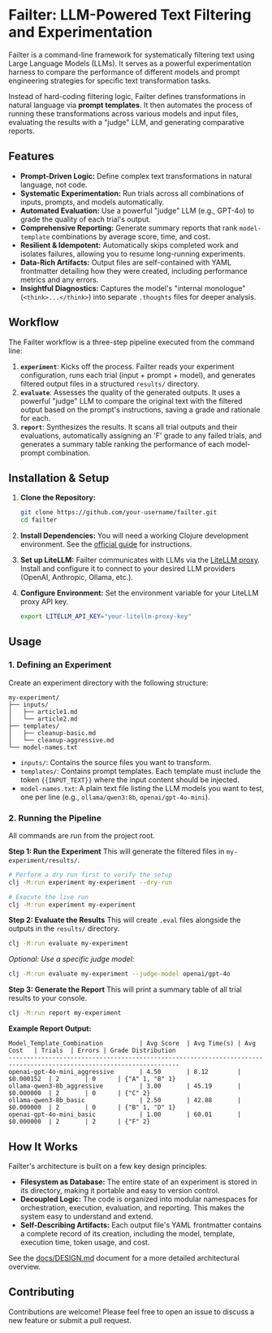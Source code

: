 # Failter: LLM-Powered Text Filtering and Experimentation

Failter is a command-line framework for systematically filtering text using Large Language Models (LLMs). It serves as a powerful experimentation harness to compare the performance of different models and prompt engineering strategies for specific text transformation tasks.

Instead of hard-coding filtering logic, Failter defines transformations in natural language via **prompt templates**. It then automates the process of running these transformations across various models and input files, evaluating the results with a "judge" LLM, and generating comparative reports.

  <!-- Placeholder for a future workflow diagram -->

## Features

-   **Prompt-Driven Logic:** Define complex text transformations in natural language, not code.
-   **Systematic Experimentation:** Run trials across all combinations of inputs, prompts, and models automatically.
-   **Automated Evaluation:** Use a powerful "judge" LLM (e.g., GPT-4o) to grade the quality of each trial's output.
-   **Comprehensive Reporting:** Generate summary reports that rank `model-template` combinations by average score, time, and cost.
-   **Resilient & Idempotent:** Automatically skips completed work and isolates failures, allowing you to resume long-running experiments.
-   **Data-Rich Artifacts:** Output files are self-contained with YAML frontmatter detailing how they were created, including performance metrics and any errors.
-   **Insightful Diagnostics:** Captures the model's "internal monologue" (`<think>...</think>`) into separate `.thoughts` files for deeper analysis.

## Workflow

The Failter workflow is a three-step pipeline executed from the command line:

1.  **`experiment`**: Kicks off the process. Failter reads your experiment configuration, runs each trial (input + prompt + model), and generates filtered output files in a structured `results/` directory.
2.  **`evaluate`**: Assesses the quality of the generated outputs. It uses a powerful "judge" LLM to compare the original text with the filtered output based on the prompt's instructions, saving a grade and rationale for each.
3.  **`report`**: Synthesizes the results. It scans all trial outputs and their evaluations, automatically assigning an 'F' grade to any failed trials, and generates a summary table ranking the performance of each model-prompt combination.

## Installation & Setup

1.  **Clone the Repository:**
    ```bash
    git clone https://github.com/your-username/failter.git
    cd failter
    ```

2.  **Install Dependencies:**
    You will need a working Clojure development environment. See the [official guide](https://clojure.org/guides/getting_started) for instructions.

3.  **Set up LiteLLM:**
    Failter communicates with LLMs via the [LiteLLM proxy](https://github.com/BerriAI/litellm). Install and configure it to connect to your desired LLM providers (OpenAI, Anthropic, Ollama, etc.).

4.  **Configure Environment:**
    Set the environment variable for your LiteLLM proxy API key.
    ```bash
    export LITELLM_API_KEY="your-litellm-proxy-key"
    ```

## Usage

### 1. Defining an Experiment

Create an experiment directory with the following structure:

```
my-experiment/
├── inputs/
│   ├── article1.md
│   └── article2.md
├── templates/
│   ├── cleanup-basic.md
│   └── cleanup-aggressive.md
└── model-names.txt
```

-   `inputs/`: Contains the source files you want to transform.
-   `templates/`: Contains prompt templates. Each template must include the token `{{INPUT_TEXT}}` where the input content should be injected.
-   `model-names.txt`: A plain text file listing the LLM models you want to test, one per line (e.g., `ollama/qwen3:8b`, `openai/gpt-4o-mini`).

### 2. Running the Pipeline

All commands are run from the project root.

**Step 1: Run the Experiment**
This will generate the filtered files in `my-experiment/results/`.

```bash
# Perform a dry run first to verify the setup
clj -M:run experiment my-experiment --dry-run

# Execute the live run
clj -M:run experiment my-experiment
```

**Step 2: Evaluate the Results**
This will create `.eval` files alongside the outputs in the `results/` directory.

```bash
clj -M:run evaluate my-experiment
```
*Optional: Use a specific judge model:*
```bash
clj -M:run evaluate my-experiment --judge-model openai/gpt-4o
```

**Step 3: Generate the Report**
This will print a summary table of all trial results to your console.

```bash
clj -M:run report my-experiment
```

**Example Report Output:**
```
Model_Template_Combination          | Avg Score  | Avg Time(s) | Avg Cost   | Trials  | Errors | Grade Distribution
---------------------------------------------------------------------------------------------------------------------
openai-gpt-4o-mini_aggressive       | 4.50       | 8.12        | $0.000152  | 2       | 0      | {"A" 1, "B" 1}
ollama-qwen3-8b_aggressive          | 3.00       | 45.19       | $0.000000  | 2       | 0      | {"C" 2}
ollama-qwen3-8b_basic               | 2.50       | 42.88       | $0.000000  | 2       | 0      | {"B" 1, "D" 1}
openai-gpt-4o-mini_basic            | 1.00       | 60.01       | $0.000000  | 2       | 2      | {"F" 2}
```

## How It Works

Failter's architecture is built on a few key design principles:

-   **Filesystem as Database:** The entire state of an experiment is stored in its directory, making it portable and easy to version control.
-   **Decoupled Logic:** The code is organized into modular namespaces for orchestration, execution, evaluation, and reporting. This makes the system easy to understand and extend.
-   **Self-Describing Artifacts:** Each output file's YAML frontmatter contains a complete record of its creation, including the model, template, execution time, token usage, and cost.

See the [docs/DESIGN.md](DESIGN) document for a more detailed architectural overview.

## Contributing

Contributions are welcome! Please feel free to open an issue to discuss a new feature or submit a pull request.
